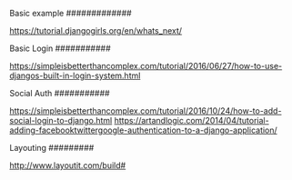 Basic example
#############

https://tutorial.djangogirls.org/en/whats_next/

Basic Login
###########

https://simpleisbetterthancomplex.com/tutorial/2016/06/27/how-to-use-djangos-built-in-login-system.html


Social Auth
###########

https://simpleisbetterthancomplex.com/tutorial/2016/10/24/how-to-add-social-login-to-django.html
https://artandlogic.com/2014/04/tutorial-adding-facebooktwittergoogle-authentication-to-a-django-application/

Layouting
#########

http://www.layoutit.com/build#